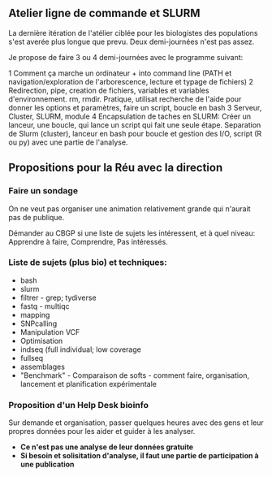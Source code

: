 ## Atelier ligne de commande et SLURM

La dernière itération de l'atélier ciblée pour les biologistes des populations s'est averée plus longue que prevu.
Deux demi-journées n'est pas assez. 

Je propose de faire 3 ou 4 demi-journées avec le programme suivant:

1 Comment ça marche un ordinateur + into command line (PATH et navigation/exploration de l'arborescence, lecture et typage de fichiers)
2 Redirection, pipe, creation de fichiers, variables et variables d'environnement. rm, rmdir. Pratique, utilisat recherche de l'aide pour donner les options et paramètres, faire un script, boucle en bash
3 Serveur, Cluster, SLURM, module
4 Encapsulation de taches en SLURM: Créer un lanceur, une boucle, qui lance un script qui fait une seule étape. Separation de Slurm (cluster), lanceur en bash pour boucle et gestion des I/O, script (R ou py) avec une partie de l'analyse.


## Propositions pour la Réu avec la direction

### Faire un sondage

On ne veut pas organiser une animation relativement grande qui n'aurait pas de publique.

Démander au CBGP si une liste de sujets les intéressent, et à quel niveau: Apprendre à faire, Comprendre, Pas intéressés.

### Liste de sujets (plus bio) et techniques:

* bash
* slurm
* filtrer - grep; tydiverse
* fastq - multiqc
* mapping
* SNPcalling
* Manipulation VCF
* Optimisation
* indseq (full individual; low coverage
* fullseq
* assemblages
* "Benchmark" - Comparaison de softs - comment faire, organisation, lancement et planification expérimentale

### Proposition d'un Help Desk bioinfo

Sur demande et organisation, passer quelques heures avec des gens et leur propres données pour les aider et guider à les analyser.
* **Ce n'est pas une analyse de leur données gratuite**
* **Si besoin et solisitation d'analyse, il faut une partie de participation à une publication**

